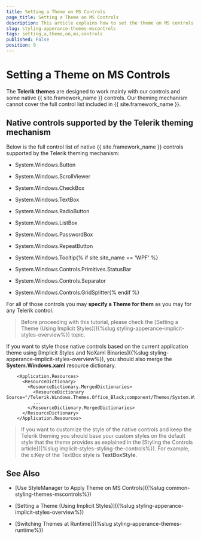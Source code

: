 ```yaml
---
title: Setting a Theme on MS Controls
page_title: Setting a Theme on MS Controls
description: This article explains how to set the theme on MS controls which are not supported by the Telerik theming mechanism.
slug: styling-apperance-themes-mscontrols
tags: setting,a,theme,on,ms,controls
published: False
position: 9
---
```


# Setting a Theme on MS Controls

The __Telerik themes__ are designed to work mainly with our controls and some native {{ site.framework_name }} controls. Our theming mechanism cannot cover the full control list included in {{ site.framework_name }}.

## Native controls supported by the Telerik theming mechanism

Below is the full control list of native {{ site.framework_name }} controls supported by the Telerik theming mechanism:

* System.Windows.Button

* System.Windows.ScrollViewer

* System.Windows.CheckBox

* System.Windows.TextBox

* System.Windows.RadioButton

* System.Windows.ListBox

* System.Windows.PasswordBox

* System.Windows.RepeatButton

* System.Windows.Tooltip{% if site.site_name == 'WPF' %}

* System.Windows.Controls.Primitives.StatusBar

* System.Windows.Controls.Separator

* System.Windows.Controls.GridSplitter{% endif %}

For all of those controls you may __specify a Theme for them__ as you may for any Telerik control.
		

>Before proceeding with this tutorial, please check the [Setting a Theme (Using  Implicit Styles)]({%slug styling-apperance-implicit-styles-overview%}) topic.
		  

If you want to style those native controls based on the current application theme using [Implicit Styles and NoXaml Binaries]({%slug styling-apperance-implicit-styles-overview%}), you should also merge the __System.Windows.xaml__ resource dictionary. 

```XAML
	<Application.Resources>
	  <ResourceDictionary>
	    <ResourceDictionary.MergedDictionaries>
	      <ResourceDictionary Source="/Telerik.Windows.Themes.Office_Black;component/Themes/System.Windows.xaml"/>
	      ...
	    </ResourceDictionary.MergedDictionaries>
	  </ResourceDictionary>
	</Application.Resources>
```

> If you want to customize the style of the native controls and keep the Telerik theming you should base your custom styles on the default style that the theme provides as explained in the [Styling the Controls article]({%slug implicit-styles-styling-the-controls%}). For example, the x:Key of the TextBox style is __TextBoxStyle__.

## See Also

 * [Use StyleManager to Apply Theme on MS Controls]({%slug common-styling-themes-mscontrols%})

 * [Setting a Theme (Using  Implicit Styles)]({%slug styling-apperance-implicit-styles-overview%})

 * [Switching Themes at Runtime]({%slug styling-apperance-themes-runtime%})
